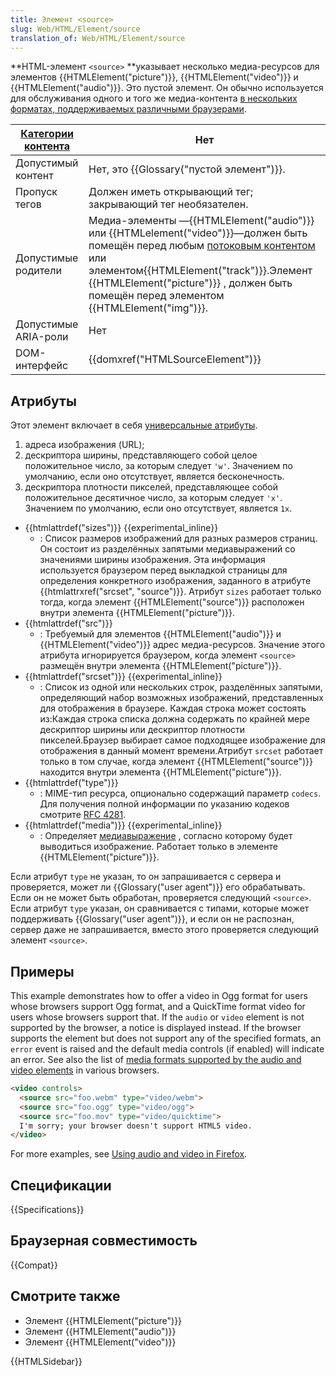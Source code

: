 ```yaml
---
title: Элемент <source>
slug: Web/HTML/Element/source
translation_of: Web/HTML/Element/source
---
```


**HTML-элемент `<source>` **указывает несколько медиа-ресурсов для элементов {{HTMLElement("picture")}}, {{HTMLElement("video")}} и {{HTMLElement("audio")}}. Это пустой элемент. Он обычно используется для обслуживания одного и того же медиа-контента [в нескольких форматах, поддерживаемых различными браузерами](/ru/docs/Media_formats_supported_by_the_audio_and_video_elements).

| [Категории контента](/ru/docs/Web/HTML/Content_categories) | Нет                                                                                                                                                                                                                                                                                                                                                       |
| ---------------------------------------------------------- | --------------------------------------------------------------------------------------------------------------------------------------------------------------------------------------------------------------------------------------------------------------------------------------------------------------------------------------------------------- |
| Допустимый контент                                         | Нет, это {{Glossary("пустой элемент")}}.                                                                                                                                                                                                                                                                                        |
| Пропуск тегов                                              | Должен иметь открывающий тег; закрывающий тег необязателен.                                                                                                                                                                                                                                                                                               |
| Допустимые родители                                        | Медиа-элементы —{{HTMLElement("audio")}} или {{HTMLelement("video")}}—должен быть помещён перед любым [потоковым контентом](/ru/docs/HTML/Content_categories#Flow_content) или элементом{{HTMLElement("track")}}.Элемент {{HTMLElement("picture")}} , должен быть помещён перед элементом {{HTMLElement("img")}}. |
| Допустимые ARIA-роли                                       | Нет                                                                                                                                                                                                                                                                                                                                                       |
| DOM-интерфейс                                              | {{domxref("HTMLSourceElement")}}                                                                                                                                                                                                                                                                                                              |

## Атрибуты

Этот элемент включает в себя [универсальные атрибуты](/ru/docs/HTML/Global_attributes).

1. адреса изображения (URL);
2. дескриптора ширины, представляющего собой целое положительное число, за которым следует `'w'`. Значением по умолчанию, если оно отсутствует, является бесконечность.
3. дескриптора плотности пикселей, представляющее собой положительное десятичное число, за которым следует `'x'`. Значением по умолчанию, если оно отсутствует, является `1x`.

- {{htmlattrdef("sizes")}} {{experimental_inline}}
  - : Список размеров изображений для разных размеров страниц. Он состоит из разделённых запятыми медиавыражений со значениями ширины изображения. Эта информация используется браузером перед выкладкой страницы для определения конкретного изображения, заданного в атрибуте {{htmlattrxref("srcset", "source")}}. Атрибут `sizes` работает только тогда, когда элемент {{HTMLElement("source")}} расположен внутри элемента {{HTMLElement("picture")}}.
- {{htmlattrdef("src")}}
  - : Требуемый для элементов {{HTMLElement("audio")}} и {{HTMLElement("video")}} адрес медиа-ресурсов. Значение этого атрибута игнорируется браузером, когда элемент `<source>` размещён внутри элемента {{HTMLElement("picture")}}.
- {{htmlattrdef("srcset")}} {{experimental_inline}}
  - : Список из одной или нескольких строк, разделённых запятыми, определяющий набор возможных изображений, представленных для отображения в браузере. Каждая строка может состоять из:Каждая строка списка должна содержать по крайней мере дескриптор ширины или дескриптор плотности пикселей.Браузер выбирает самое подходящее изображение для отображения в данный момент времени.Атрибут `srcset` работает только в том случае, когда элемент {{HTMLElement("source")}} находится внутри элемента {{HTMLElement("picture")}}.
- {{htmlattrdef("type")}}
  - : MIME-тип ресурса, опционально содержащий параметр `codecs`. Для получения полной информации по указанию кодеков смотрите [RFC 4281](https://tools.ietf.org/html/rfc4281).
- {{htmlattrdef("media")}} {{experimental_inline}}
  - : Определяет [медиавыражение](/ru/docs/CSS/Media_queries) , согласно которому будет выводиться изображение. Работает только в элементе {{HTMLElement("picture")}}.

Если атрибут `type` не указан, то он запрашивается с сервера и проверяется, может ли {{Glossary("user agent")}} его обрабатывать. Если он не может быть обработан, проверяется следующий `<source>`. Если атрибут `type` указан, он сравнивается с типами, которые может поддерживать {{Glossary("user agent")}}, и если он не распознан, сервер даже не запрашивается, вместо этого проверяется следующий элемент `<source>`.

## Примеры

This example demonstrates how to offer a video in Ogg format for users whose browsers support Ogg format, and a QuickTime format video for users whose browsers support that. If the `audio` or `video` element is not supported by the browser, a notice is displayed instead. If the browser supports the element but does not support any of the specified formats, an `error` event is raised and the default media controls (if enabled) will indicate an error. See also the list of [media formats supported by the audio and video elements](/ru/docs/Media_formats_supported_by_the_audio_and_video_elements) in various browsers.

```html
<video controls>
  <source src="foo.webm" type="video/webm">
  <source src="foo.ogg" type="video/ogg">
  <source src="foo.mov" type="video/quicktime">
  I'm sorry; your browser doesn't support HTML5 video.
</video>
```

For more examples, see [Using audio and video in Firefox](/ru/docs/Using_HTML5_audio_and_video).

## Спецификации

{{Specifications}}

## Браузерная совместимость

{{Compat}}

## Смотрите также

- Элемент {{HTMLElement("picture")}}
- Элемент {{HTMLElement("audio")}}
- Элемент {{HTMLElement("video")}}

{{HTMLSidebar}}

